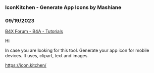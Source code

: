 ### IconKitchen - Generate App Icons by Mashiane
### 09/19/2023
[B4X Forum - B4A - Tutorials](https://www.b4x.com/android/forum/threads/152009/)

Hi  
  
In case you are looking for this tool. Generate your app icon for mobile devices. It uses, clipart, text and images.  
  
<https://icon.kitchen/>